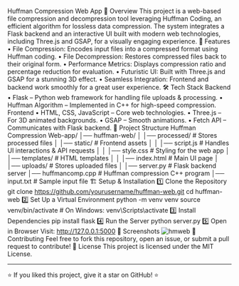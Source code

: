 Huffman Compression Web App
🚀 Overview
This project is a web-based file compression and decompression tool leveraging Huffman Coding, an efficient algorithm for lossless data compression. The system integrates a Flask backend and an interactive UI built with modern web technologies, including Three.js and GSAP, for a visually engaging experience.
🎯 Features
•	File Compression: Encodes input files into a compressed format using Huffman coding.
•	File Decompression: Restores compressed files back to their original form.
•	Performance Metrics: Displays compression ratio and percentage reduction for evaluation.
•	Futuristic UI: Built with Three.js and GSAP for a stunning 3D effect.
•	Seamless Integration: Frontend and backend work smoothly for a great user experience.
🛠️ Tech Stack
Backend
•	Flask – Python web framework for handling file uploads & processing.
•	Huffman Algorithm – Implemented in C++ for high-speed compression.
Frontend
•	HTML, CSS, JavaScript – Core web technologies.
•	Three.js – For 3D animated backgrounds.
•	GSAP – Smooth animations.
•	Fetch API – Communicates with Flask backend.
📂 Project Structure
Huffman Compression Web-app/
│── huffman-web/
│   │── processed/            # Stores processed files
│   │── static/               # Frontend assets
│   │   │── script.js         # Handles UI interactions & API requests
│   │   │── style.css         # Styling for the web app
│   │── templates/            # HTML templates
│   │   │── index.html        # Main UI page
│   │── uploads/              # Stores uploaded files
│   │── server.py             # Flask backend server
│── huffmancomp.cpp           # Huffman compression C++ program
│── input.txt                 # Sample input file
🏗️ Setup & Installation
1️⃣ Clone the Repository
git clone https://github.com/yourusername/huffman-web.git
cd huffman-web
2️⃣ Set Up a Virtual Environment
python -m venv venv
source venv/bin/activate  # On Windows: venv\Scripts\activate
3️⃣ Install Dependencies
pip install flask
4️⃣ Run the Server
python server.py
5️⃣ Open in Browser
Visit: http://127.0.0.1:5000
📸 Screenshots
 ![hmweb](https://github.com/user-attachments/assets/4e3e14fc-1db1-4182-82b4-19ebc991238e)
🤝 Contributing
Feel free to fork this repository, open an issue, or submit a pull request to contribute!
📜 License
This project is licensed under the MIT License.
________________________________________
⭐ If you liked this project, give it a star on GitHub! ⭐

